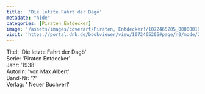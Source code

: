 ```yaml
---
title:  'Die letzte Fahrt der Dagö'
metadate: "hide"
categories: [Piraten Entdecker]
image: '/assets/images/coverart/Piraten, Entdecker!/1072465205_00000010.jpg'
visit: 'https://portal.dnb.de/bookviewer/view/1072465205#page/n0/mode/2up'
---
```

Titel: 'Die letzte Fahrt der Dagö' <br>
Serie: 'Piraten Entdecker' <br>
Jahr: '1938' <br>
AutorIn: 'von Max Albert' <br>
Band-Nr: '?' <br>
Verlag: ' Neuer Buchverl'